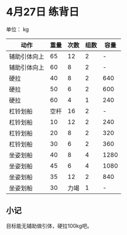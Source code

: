 # 4月27日 练背日
单位： kg  

| 动作 | 重量 | 次数 | 组数 | 容量 |
| ----- | ----- | ----- | ----- | ----- |
| 辅助引体向上 | 65 | 12 | 2 | - |
| 辅助引体向上 | 60 | 8 | 2 | - |
| 硬拉 | 40 | 8 | 2 | 640 |
| 硬拉 | 50 | 6 | 2 | 600 |
| 硬拉 | 60 | 4 | 1 | 240 |
| 杠铃划船 | 空杆 | 16 | 2 | - |
| 杠铃划船 | 10 | 12 | 2 | 240 |
| 杠铃划船 | 20 | 8 | 2 | 320 |
| 杠铃划船 | 30 | 6 | 2 | 360 |
| 坐姿划船 | 40 | 8 | 4 | 1280 |
| 坐姿划船 | 45 | 6 | 4 | 1080 |
| 坐姿划船 | 35 | 12 | 2 | 840 |
| 坐姿划船 | 30 | 力竭 | 1 | - |

## 小记
目标能无辅助做引体，硬拉100kg吧。
